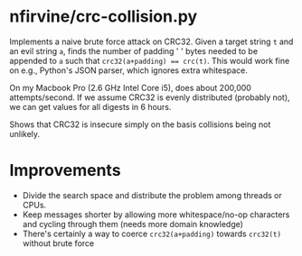 nfirvine/crc-collision.py
=========================

Implements a naive brute force attack on CRC32. Given a target string `t` and an evil string `a`, finds the number of padding ' ' bytes needed to be appended to `a` such that `crc32(a+padding) == crc(t)`. This would work fine on e.g., Python's JSON parser, which ignores extra whitespace.

On my Macbook Pro (2.6 GHz Intel Core i5), does about 200,000 attempts/second. If we assume CRC32 is evenly distributed (probably not), we can get values for all digests in 6 hours.

Shows that CRC32 is insecure simply on the basis collisions being not unlikely.

Improvements
============

- Divide the search space and distribute the problem among threads or CPUs.
- Keep messages shorter by allowing more whitespace/no-op characters and cycling through them (needs more domain knowledge)
- There's certainly a way to coerce `crc32(a+padding)` towards `crc32(t)` without brute force
